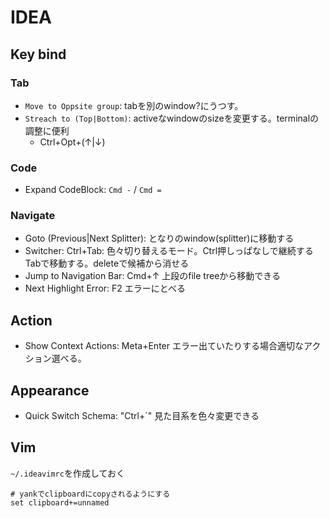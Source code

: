 # IDEA

## Key bind

### Tab

* `Move to Oppsite group`: tabを別のwindow?にうつす。
* `Streach to (Top|Bottom)`: activeなwindowのsizeを変更する。terminalの調整に便利
  * Ctrl+Opt+(↑|↓)

### Code

* Expand CodeBlock: `Cmd -` / `Cmd =`

### Navigate

* Goto (Previous|Next Splitter): となりのwindow(splitter)に移動する
* Switcher: Ctrl+Tab: 色々切り替えるモード。Ctrl押しっぱなしで継続するTabで移動する。deleteで候補から消せる
* Jump to Navigation Bar: Cmd+↑ 上段のfile treeから移動できる
* Next Highlight Error: F2 エラーにとべる

## Action

* Show Context Actions: Meta+Enter エラー出ていたりする場合適切なアクション選べる。

## Appearance

* Quick Switch Schema: "Ctrl+`" 見た目系を色々変更できる

## Vim

`~/.ideavimrc`を作成しておく

```text
# yankでclipboardにcopyされるようにする
set clipboard+=unnamed
```
